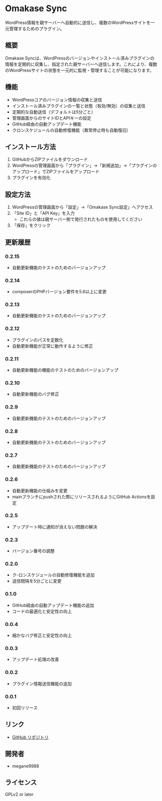 # Omakase Sync

WordPress情報を親サーバーへ自動的に送信し、複数のWordPressサイトを一元管理するためのプラグイン。

## 概要

Omakase Syncは、WordPressのバージョンやインストール済みプラグインの情報を定期的に収集し、指定された親サーバーへ送信します。これにより、複数のWordPressサイトの状態を一元的に監視・管理することが可能になります。

## 機能

- WordPressコアのバージョン情報の収集と送信
- インストール済みプラグインの一覧と状態（有効/無効）の収集と送信
- 定期的な自動送信（デフォルトは5分ごと）
- 管理画面からのサイトIDとAPIキーの設定
- GitHub経由の自動アップデート機能
- クロンスケジュールの自動修復機能（異常停止時も自動復旧）

## インストール方法

1. GitHubからZIPファイルをダウンロード
2. WordPressの管理画面から「プラグイン」→「新規追加」→「プラグインのアップロード」でZIPファイルをアップロード
3. プラグインを有効化

## 設定方法

1. WordPressの管理画面から「設定」→「Omakase Sync設定」へアクセス
2. 「Site ID」と「API Key」を入力
   - これらの値は親サーバー側で発行されたものを使用してください
3. 「保存」をクリック


## 更新履歴
### 0.2.15
- 自動更新機能のテストのためのバージョンアップ
### 0.2.14
- composerのPHPバージョン要件を5.6以上に変更

### 0.2.13
- 自動更新機能のテストのためのバージョンアップ

### 0.2.12
- プラグインのパスを定数化
- 自動更新機能が正常に動作するように修正

### 0.2.11
- 自動更新機能の機能のテストのためのバージョンアップ

### 0.2.10
- 自動更新機能のバグ修正

### 0.2.9
- 自動更新機能のテストのためのバージョンアップ

### 0.2.8
- 自動更新機能のテストのためのバージョンアップ

### 0.2.7
- 自動更新機能のテストのためのバージョンアップ

### 0.2.6
- 自動更新機能の仕組みを変更
- mainブランチにpushされた際にリリースされるようにGitHub Actionsを設定

### 0.2.5
- アップデート時に通知が消えない問題の解決

### 0.2.3
- バージョン番号の調整

### 0.2.0
- ク-ロンスケジュールの自動修復機能を追加
- 送信間隔を5分ごとに変更

### 0.1.0
- GitHub経由の自動アップデート機能の追加
- コードの最適化と安定性の向上

### 0.0.4
- 細かなバグ修正と安定性の向上

### 0.0.3
- アップデート処理の改善

### 0.0.2
- プラグイン情報送信機能の追加

### 0.0.1
- 初回リリース

## リンク

- [GitHub リポジトリ](https://github.com/m-g-n/omakase-sync)

## 開発者

- megane9988

## ライセンス

GPLv2 or later
